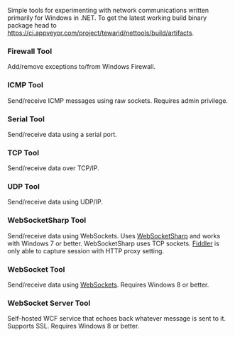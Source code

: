 Simple tools for experimenting with network communications written primarily for Windows in .NET. To get the latest working build binary package head to https://ci.appveyor.com/project/tewarid/nettools/build/artifacts.

### Firewall Tool
Add/remove exceptions to/from Windows Firewall.

### ICMP Tool
Send/receive ICMP messages using raw sockets. Requires admin privilege.

### Serial Tool
Send/receive data using a serial port.

### TCP Tool
Send/receive data over TCP/IP.

### UDP Tool
Send/receive data using UDP/IP.

### WebSocketSharp Tool
Send/receive data using WebSockets. Uses [WebSocketSharp](https://github.com/sta/websocket-sharp) and works with Windows 7 or better. WebSocketSharp uses TCP sockets. [Fiddler](http://www.telerik.com/fiddler) is only able to capture session with HTTP proxy setting.

### WebSocket Tool
Send/receive data using [WebSockets](https://msdn.microsoft.com/en-us/library/system.net.websockets.websocket.aspx). Requires Windows 8 or better.

### WebSocket Server Tool
Self-hosted WCF service that echoes back whatever message is sent to it. Supports SSL. Requires Windows 8 or better.